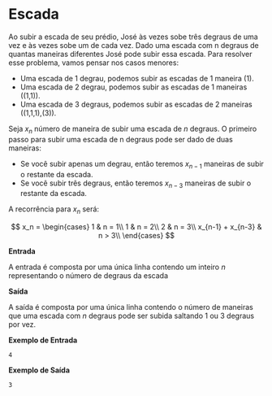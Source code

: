 # Escada

Ao subir a escada de seu prédio, José às vezes sobe três degraus de uma vez e às vezes sobe um de cada vez. Dado uma escada com n degraus de quantas maneiras diferentes José pode subir essa escada. Para resolver esse problema, vamos pensar nos casos menores:

* Uma escada de 1 degrau, podemos subir as escadas de 1 maneira (1).
* Uma escada de 2 degrau, podemos subir as escadas de 1 maneiras ((1,1)).
* Uma escada de 3 degraus, podemos subir as escadas de 2 maneiras
((1,1,1),(3)).

Seja $x_n$ número de maneira de subir uma escada de $n$ degraus.  O primeiro passo para subir uma escada de n degraus pode ser dado de duas maneiras:

* Se você subir apenas um degrau, então teremos $x_{n-1}$ maneiras de subir o restante da escada.
* Se você subir três degraus, então teremos $x_{n-3}$ maneiras de subir o restante da escada.

A recorrência para $x_n$ será:

$$
x_n = \begin{cases}
1 & n = 1\\
1 & n = 2\\ 
2 & n = 3\\
x_{n-1} + x_{n-3} & n > 3\\
\end{cases}
$$

**Entrada**

A entrada é composta por uma única linha contendo um inteiro $n$ representando o número de degraus da escada

**Saída**

A saída é composta por uma única linha contendo o número de maneiras que uma escada com $n$ degraus pode ser subida saltando 1 ou 3 degraus por vez.

**Exemplo de Entrada**
```
4
```

**Exemplo de Saída**
```
3
```



